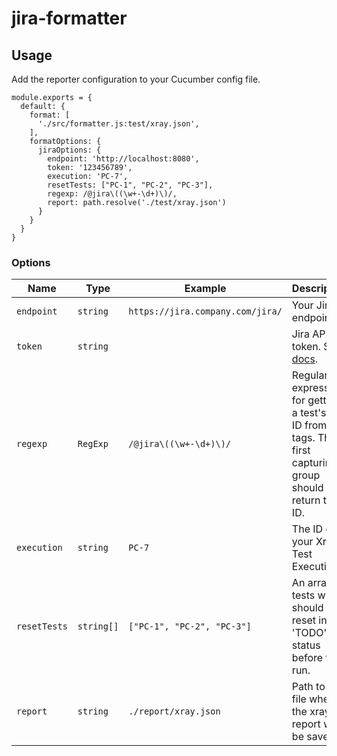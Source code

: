 # jira-formatter

## Usage

Add the reporter configuration to your Cucumber config file.

```
module.exports = {
  default: {
    format: [
      './src/formatter.js:test/xray.json',
    ],
    formatOptions: {
      jiraOptions: {
        endpoint: 'http://localhost:8080',
        token: '123456789',
        execution: 'PC-7',
        resetTests: ["PC-1", "PC-2", "PC-3"],
        regexp: /@jira\((\w+-\d+)\)/,
        report: path.resolve('./test/xray.json')
      }
    }
  }
}
```

### Options

| Name         | Type       | Example                          | Description                                                                                                           | Optional |
|--------------|------------|----------------------------------|-----------------------------------------------------------------------------------------------------------------------|----------|
| `endpoint`   | `string`   | `https://jira.company.com/jira/` | Your Jira endpoint.                                                                                                   | Yes      |
| `token`      | `string`   |                                  | Jira API token. See [docs](https://confluence.atlassian.com/enterprise/using-personal-access-tokens-1026032365.html). | Yes      |
| `regexp`     | `RegExp`   | `/@jira\((\w+-\d+)\)/`           | Regular expression for getting a test's Jira ID from its tags. The first capturing group should return the ID.        | No       |
| `execution`  | `string`   | `PC-7`                           | The ID of your Xray Test Execution.                                                                                   | Yes      |    
| `resetTests` | `string[]` | `["PC-1", "PC-2", "PC-3"]`       | An array of tests which should be reset in 'TODO' status before the run.                                              | Yes      |
| `report`     | `string`   | `./report/xray.json`             | Path to the file where the xray report will be saved.                                                                 | No       |

